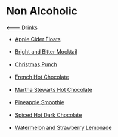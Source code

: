 # Non Alcoholic

[<--- Drinks](../drinks.md)

- [Apple Cider Floats](./apple-cider-floats.md)<br><br>
- [Bright and Bitter Mocktail](./bright-and-bitter-mocktail.md)<br><br>
- [Christmas Punch](./christmas-punch.md)<br><br>
- [French Hot Chocolate](./french-hot-chocolate.md)<br><br>
- [Martha Stewarts Hot Chocolate](./martha-stewarts-hot-chocolate.md)<br><br>
- [Pineapple Smoothie](./pineapple-smoothie.md)<br><br>
- [Spiced Hot Dark Chocolate](./spiced-hot-dark-chocolate.md)<br><br>
- [Watermelon and Strawberry Lemonade](./watermelon-and-strawberry-lemonade.md)<br><br>

